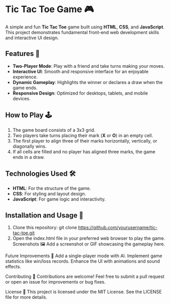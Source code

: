# Tic Tac Toe Game 🎮

A simple and fun **Tic Tac Toe** game built using **HTML**, **CSS**, and **JavaScript**. This project demonstrates fundamental front-end web development skills and interactive UI design.

## Features 🌟

- **Two-Player Mode**: Play with a friend and take turns making your moves.
- **Interactive UI**: Smooth and responsive interface for an enjoyable experience.
- **Dynamic Gameplay**: Highlights the winner or declares a draw when the game ends.
- **Responsive Design**: Optimized for desktops, tablets, and mobile devices.

## How to Play 🕹️

1. The game board consists of a 3x3 grid.
2. Two players take turns placing their mark (**X** or **O**) in an empty cell.
3. The first player to align three of their marks horizontally, vertically, or diagonally wins.
4. If all cells are filled and no player has aligned three marks, the game ends in a draw.

## Technologies Used 🛠️

- **HTML**: For the structure of the game.
- **CSS**: For styling and layout design.
- **JavaScript**: For game logic and interactivity.

## Installation and Usage 🚀

1. Clone this repository:
   git clone https://github.com/yourusername/tic-tac-toe.git
2. Open the index.html file in your preferred web browser to play the game.
Screenshots 🖼️
Add a screenshot or GIF showcasing the gameplay here.

Future Improvements 🚧
Add a single-player mode with AI.
Implement game statistics like win/loss records.
Enhance the UI with animations and sound effects.

Contributing 🤝
Contributions are welcome! Feel free to submit a pull request or open an issue for improvements or bug fixes.

License 📜
This project is licensed under the MIT License. See the LICENSE file for more details.
